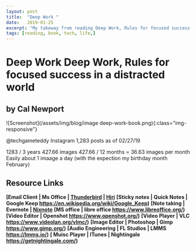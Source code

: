 ```yaml
---
layout: post
title:  "Deep Work "
date:   2019-01-25
excerpt: "My takeway from reading Deep Work, Rules for focused success in a distracted world"
tags: [reading, book, tech, life,]
---
```


# Deep Work Deep Work, Rules for focused success in a distracted world
## by Cal Newport
![Screenshot](/assets/img/blog/image deep-work-book.png){:class="img-responsive"}



@techgameteddy Instagram
1,283 posts as of 02/27/19

1283 / 3 years 427.66 images
427.66 / 12 months = 36.63 images per month
Easily about 1 imaage a day (with the expection my birthday month February)



## Resource Links
**[Email Client | Ms Office |  [Thunderbird](https://www.thunderbird.net/en-US/) | [Hiri](https://www.hiri.com/)**
**[Sticky notes | Quick Notes | Google Keep https://en.wikipedia.org/wiki/Google_Keep)**
**[Note taking | Evernote | [Nixnote](http://nixnote.org/NixNote-Home/)**
**[MS office | libre office https://www.libreoffice.org/)**
**[Video Editor | Openshot https://www.openshot.org/)**
**[Video Player | VLC https://www.videolan.org/vlmc/)**
**[Image Editor | Photoshop | Gimp https://www.gimp.org/)**
**[Audio Engineering | FL Studios | LMMS https://lmms.io/)**
**[ Muisc Player | ITunes | Nightingale https://getnightingale.com/)**
